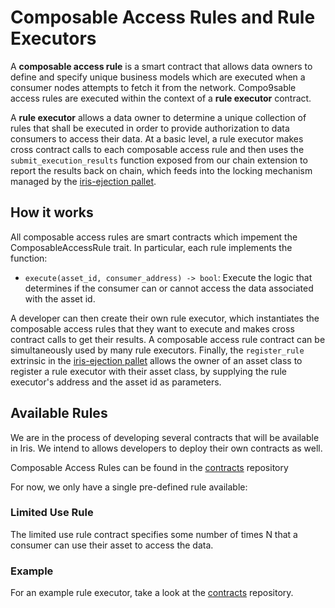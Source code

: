 # Composable Access Rules and Rule Executors

A **composable access rule** is a smart contract that allows data owners to define and specify unique business models which are executed when a consumer nodes attempts to fetch it from the network. Compo9sable access rules are executed within the context of a **rule executor** contract.

A **rule executor** allows a data owner to determine a unique collection of rules that shall be executed in order to provide authorization to data consumers to access their data. At a basic level, a rule executor makes cross contract calls to each composable access rule and then uses the `submit_execution_results` function exposed from our chain extension to report the results back on chain, which feeds into the locking mechanism managed by the [iris-ejection pallet](../pallets/pallets_iris_ejection.md).

## How it works

All composable access rules are smart contracts which impement the ComposableAccessRule trait. In particular, each rule implements the function:

- `execute(asset_id, consumer_address) -> bool`: Execute the logic that determines if the consumer can or cannot access the data associated with the asset id.

A developer can then create their own rule executor, which instantiates the composable access rules that they want to execute and makes cross contract calls to get their results. A composable access rule contract can be simultaneously used by many rule executors. Finally, the `register_rule` extrinsic in the [iris-ejection pallet](../pallets/pallets_iris_ejection.md) allows the owner of an asset class to register a rule executor with their asset class, by supplying the rule executor's address and the asset id as parameters.

## Available Rules

We are in the process of developing several contracts that will be available in Iris. We intend to allows developers to deploy their own contracts as well. 

Composable Access Rules can be found in the [contracts](https://github.com/ideal-lab5/contracts/tree/main/composable_access_rules) repository

For now, we only have a single pre-defined rule available:

### Limited Use Rule

The limited use rule contract specifies some number of times N that a consumer can use their asset to access the data.

### Example

For an example rule executor, take a look at the [contracts](https://github.com/ideal-lab5/contracts/tree/main/composable_access_rules/rule_executor) repository.